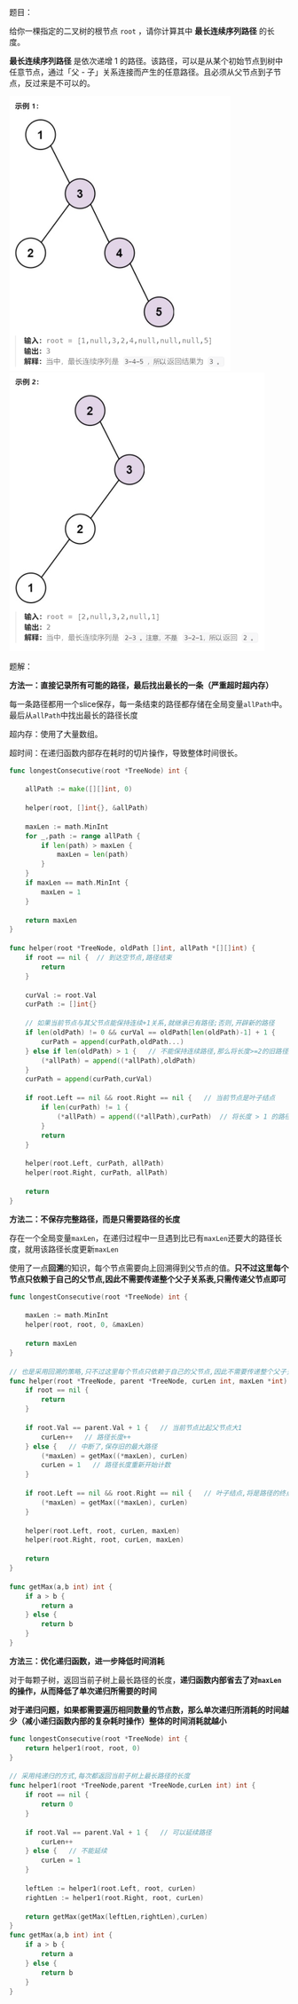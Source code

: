 题目：

给你一棵指定的二叉树的根节点 `root` ，请你计算其中 **最长连续序列路径** 的长度。

**最长连续序列路径** 是依次递增 1 的路径。该路径，可以是从某个初始节点到树中任意节点，通过「父 - 子」关系连接而产生的任意路径。且必须从父节点到子节点，反过来是不可以的。

<img src="298.二叉树最长连续序列.assets/image-20230902155543604.png" alt="image-20230902155543604" style="zoom:50%;" />

<img src="298.二叉树最长连续序列.assets/image-20230902155555823.png" alt="image-20230902155555823" style="zoom:50%;" />

题解：

**方法一：直接记录所有可能的路径，最后找出最长的一条（严重超时超内存）**

每一条路径都用一个slice保存，每一条结束的路径都存储在全局变量`allPath`中。最后从`allPath`中找出最长的路径长度

超内存：使用了大量数组。

超时间：在递归函数内部存在耗时的切片操作，导致整体时间很长。

```go
func longestConsecutive(root *TreeNode) int {

    allPath := make([][]int, 0)

    helper(root, []int{}, &allPath)

    maxLen := math.MinInt
    for _,path := range allPath {
        if len(path) > maxLen {
            maxLen = len(path)
        }
    }
    if maxLen == math.MinInt {
        maxLen = 1
    }

    return maxLen
}

func helper(root *TreeNode, oldPath []int, allPath *[][]int) {
    if root == nil {  // 到达空节点,路径结束
        return
    }

    curVal := root.Val
    curPath := []int{}

    // 如果当前节点与其父节点能保持连续+1关系,就继承已有路径;否则,开辟新的路径
    if len(oldPath) != 0 && curVal == oldPath[len(oldPath)-1] + 1 {   
        curPath = append(curPath,oldPath...)
    } else if len(oldPath) > 1 {   // 不能保持连续路径,那么将长度>=2的旧路径进行记录
        (*allPath) = append((*allPath),oldPath)
    }
    curPath = append(curPath,curVal)

    if root.Left == nil && root.Right == nil {   // 当前节点是叶子结点
        if len(curPath) != 1 {
            (*allPath) = append((*allPath),curPath)  // 将长度 > 1 的路径追加到全局变量allPath中
        }
        return
    }

    helper(root.Left, curPath, allPath)
    helper(root.Right, curPath, allPath)

    return
}
```

**方法二：不保存完整路径，而是只需要路径的长度**

存在一个全局变量`maxLen`，在递归过程中一旦遇到比已有`maxLen`还要大的路径长度，就用该路径长度更新`maxLen`

使用了一点**回溯**的知识，每个节点需要向上回溯得到父节点的值。**只不过这里每个节点只依赖于自己的父节点,因此不需要传递整个父子关系表,只需传递父节点即可**

```go
func longestConsecutive(root *TreeNode) int {

    maxLen := math.MinInt
    helper(root, root, 0, &maxLen)

    return maxLen
}

// 也是采用回溯的策略,只不过这里每个节点只依赖于自己的父节点,因此不需要传递整个父子关系表,只需传递父节点即可
func helper(root *TreeNode, parent *TreeNode, curLen int, maxLen *int) {
    if root == nil {
        return 
    }

    if root.Val == parent.Val + 1 {   // 当前节点比起父节点大1
        curLen++   // 路径长度++
    } else {   // 中断了,保存旧的最大路径
        (*maxLen) = getMax((*maxLen), curLen)
        curLen = 1   // 路径长度重新开始计数
    }

    if root.Left == nil && root.Right == nil {   // 叶子结点,将是路径的终点
        (*maxLen) = getMax((*maxLen), curLen)
    }

    helper(root.Left, root, curLen, maxLen)
    helper(root.Right, root, curLen, maxLen)

    return
}

func getMax(a,b int) int {
    if a > b {
        return a
    } else {
        return b
    }
}
```

**方法三：优化递归函数，进一步降低时间消耗**

对于每颗子树，返回当前子树上最长路径的长度，**递归函数内部省去了对`maxLen`的操作，从而降低了单次递归所需要的时间**

**对于递归问题，如果都需要遍历相同数量的节点数，那么单次递归所消耗的时间越少（减小递归函数内部的复杂耗时操作）整体的时间消耗就越小**

```go
func longestConsecutive(root *TreeNode) int {
    return helper1(root, root, 0)
}

// 采用纯递归的方式,每次都返回当前子树上最长路径的长度
func helper1(root *TreeNode,parent *TreeNode,curLen int) int {
    if root == nil {
        return 0
    }

    if root.Val == parent.Val + 1 {   // 可以延续路径
        curLen++
    } else {   // 不能延续
        curLen = 1
    }

    leftLen := helper1(root.Left, root, curLen)
    rightLen := helper1(root.Right, root, curLen)

    return getMax(getMax(leftLen,rightLen),curLen)
}
func getMax(a,b int) int {
    if a > b {
        return a
    } else {
        return b
    }
}
```


